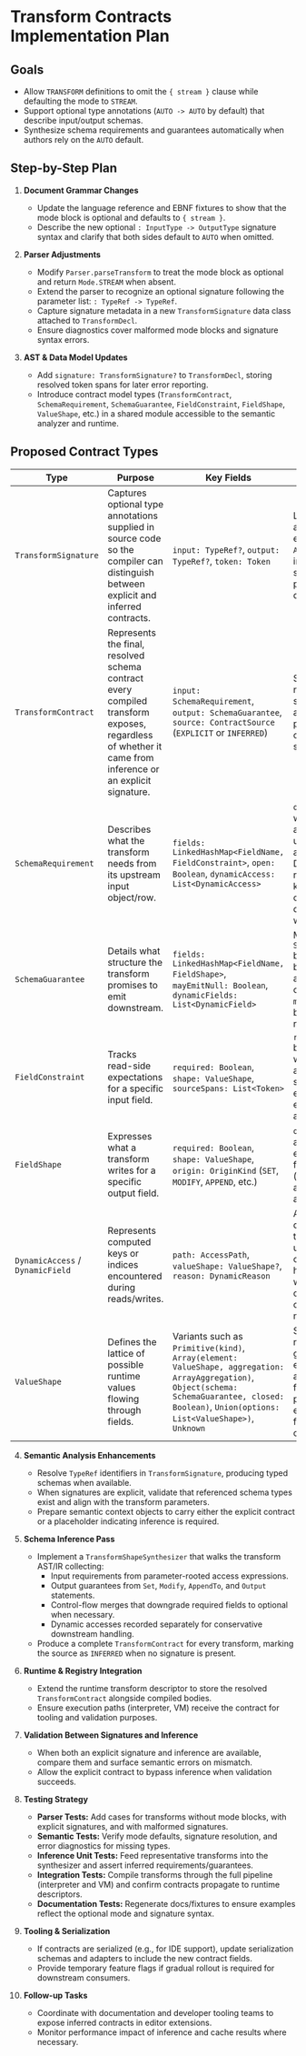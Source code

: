 # Transform Contracts Implementation Plan

## Goals
- Allow `TRANSFORM` definitions to omit the `{ stream }` clause while defaulting the mode to `STREAM`.
- Support optional type annotations (`AUTO -> AUTO` by default) that describe input/output schemas.
- Synthesize schema requirements and guarantees automatically when authors rely on the `AUTO` default.

## Step-by-Step Plan

1. **Document Grammar Changes**
   - Update the language reference and EBNF fixtures to show that the mode block is optional and defaults to `{ stream }`.
   - Describe the new optional `: InputType -> OutputType` signature syntax and clarify that both sides default to `AUTO` when omitted.

2. **Parser Adjustments**
   - Modify `Parser.parseTransform` to treat the mode block as optional and return `Mode.STREAM` when absent.
   - Extend the parser to recognize an optional signature following the parameter list: `: TypeRef -> TypeRef`.
   - Capture signature metadata in a new `TransformSignature` data class attached to `TransformDecl`.
   - Ensure diagnostics cover malformed mode blocks and signature syntax errors.

3. **AST & Data Model Updates**
   - Add `signature: TransformSignature?` to `TransformDecl`, storing resolved token spans for later error reporting.
   - Introduce contract model types (`TransformContract`, `SchemaRequirement`, `SchemaGuarantee`, `FieldConstraint`, `FieldShape`, `ValueShape`, etc.) in a shared module accessible to the semantic analyzer and runtime.

## Proposed Contract Types

| Type | Purpose | Key Fields | Notes |
| --- | --- | --- | --- |
| `TransformSignature` | Captures optional type annotations supplied in source code so the compiler can distinguish between explicit and inferred contracts. | `input: TypeRef?`, `output: TypeRef?`, `token: Token` | Lives on the AST; a `null` entry for either side means `AUTO` should be inferred. Token span powers precise diagnostics. |
| `TransformContract` | Represents the final, resolved schema contract every compiled transform exposes, regardless of whether it came from inference or an explicit signature. | `input: SchemaRequirement`, `output: SchemaGuarantee`, `source: ContractSource` (`EXPLICIT` or `INFERRED`) | Stored alongside runtime artifacts so both tooling and execution paths share a consistent schema view. |
| `SchemaRequirement` | Describes what the transform needs from its upstream input object/row. | `fields: LinkedHashMap<FieldName, FieldConstraint>`, `open: Boolean`, `dynamicAccess: List<DynamicAccess>` | `open` indicates whether additional, unspecified fields are tolerated. Dynamic access records computed keys for conservative downstream warnings. |
| `SchemaGuarantee` | Details what structure the transform promises to emit downstream. | `fields: LinkedHashMap<FieldName, FieldShape>`, `mayEmitNull: Boolean`, `dynamicFields: List<DynamicField>` | Mirrors `SchemaRequirement` but differentiates between required and optional outputs; `mayEmitNull` flags branches that can return `null`. |
| `FieldConstraint` | Tracks read-side expectations for a specific input field. | `required: Boolean`, `shape: ValueShape`, `sourceSpans: List<Token>` | `required` becomes `false` when accesses are guarded; source spans enable precise error messaging and tooling links. |
| `FieldShape` | Expresses what a transform writes for a specific output field. | `required: Boolean`, `shape: ValueShape`, `origin: OriginKind` (`SET`, `MODIFY`, `APPEND`, etc.) | `origin` helps IDEs and analyzers explain how a field is produced (e.g., direct assignment vs accumulation). |
| `DynamicAccess` / `DynamicField` | Represents computed keys or indices encountered during reads/writes. | `path: AccessPath`, `valueShape: ValueShape?`, `reason: DynamicReason` | Allows downstream tooling to understand partial coverage and highlight places where inference could not resolve concrete field names. |
| `ValueShape` | Defines the lattice of possible runtime values flowing through fields. | Variants such as `Primitive(kind)`, `Array(element: ValueShape, aggregation: ArrayAggregation)`, `Object(schema: SchemaGuarantee, closed: Boolean)`, `Union(options: List<ValueShape>)`, `Unknown` | Serves both requirement and guarantee types, enabling merges across control flow and preserving extensibility for future literal types or refinements. |

4. **Semantic Analysis Enhancements**
   - Resolve `TypeRef` identifiers in `TransformSignature`, producing typed schemas when available.
   - When signatures are explicit, validate that referenced schema types exist and align with the transform parameters.
   - Prepare semantic context objects to carry either the explicit contract or a placeholder indicating inference is required.

5. **Schema Inference Pass**
   - Implement a `TransformShapeSynthesizer` that walks the transform AST/IR collecting:
     - Input requirements from parameter-rooted access expressions.
     - Output guarantees from `Set`, `Modify`, `AppendTo`, and `Output` statements.
     - Control-flow merges that downgrade required fields to optional when necessary.
     - Dynamic accesses recorded separately for conservative downstream handling.
   - Produce a complete `TransformContract` for every transform, marking the source as `INFERRED` when no signature is present.

6. **Runtime & Registry Integration**
   - Extend the runtime transform descriptor to store the resolved `TransformContract` alongside compiled bodies.
   - Ensure execution paths (interpreter, VM) receive the contract for tooling and validation purposes.

7. **Validation Between Signatures and Inference**
   - When both an explicit signature and inference are available, compare them and surface semantic errors on mismatch.
   - Allow the explicit contract to bypass inference when validation succeeds.

8. **Testing Strategy**
   - **Parser Tests:** Add cases for transforms without mode blocks, with explicit signatures, and with malformed signatures.
   - **Semantic Tests:** Verify mode defaults, signature resolution, and error diagnostics for missing types.
   - **Inference Unit Tests:** Feed representative transforms into the synthesizer and assert inferred requirements/guarantees.
   - **Integration Tests:** Compile transforms through the full pipeline (interpreter and VM) and confirm contracts propagate to runtime descriptors.
   - **Documentation Tests:** Regenerate docs/fixtures to ensure examples reflect the optional mode and signature syntax.

9. **Tooling & Serialization**
   - If contracts are serialized (e.g., for IDE support), update serialization schemas and adapters to include the new contract fields.
   - Provide temporary feature flags if gradual rollout is required for downstream consumers.

10. **Follow-up Tasks**
    - Coordinate with documentation and developer tooling teams to expose inferred contracts in editor extensions.
    - Monitor performance impact of inference and cache results where necessary.
